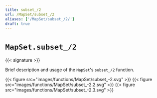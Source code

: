```yaml
---
title: subset_/2
url: /MapSet/subset_/2
aliases: ['/MapSet/subset_/2/']
draft: true
---
```


# `MapSet.subset_/2`

{{< signature >}}

Brief description and usage of the `MapSet`'s `subset_/2` function.

{{< figure src="images/functions/MapSet/subset_-2.svg" >}}
{{< figure src="images/functions/MapSet/subset_-2.2.svg" >}}
{{< figure src="images/functions/MapSet/subset_-2.3.svg" >}}
